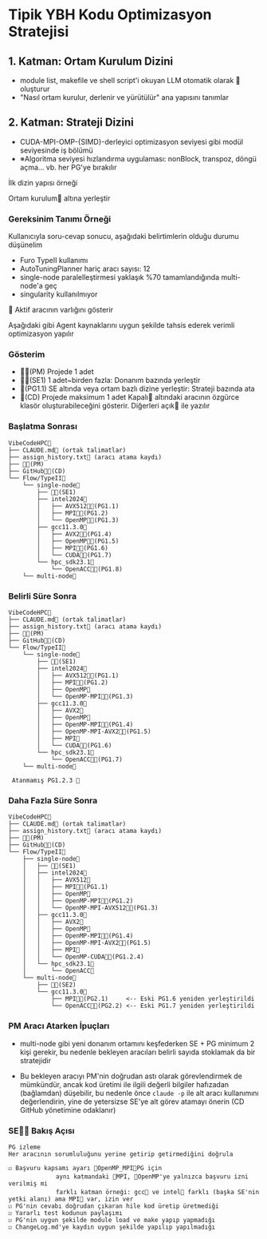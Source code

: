# Tipik YBH Kodu Optimizasyon Stratejisi

## 1. Katman: Ortam Kurulum Dizini
- module list, makefile ve shell script'i okuyan LLM otomatik olarak 📂 oluşturur
- "Nasıl ortam kurulur, derlenir ve yürütülür" ana yapısını tanımlar

## 2. Katman: Strateji Dizini
- CUDA-MPI-OMP-{SIMD}-derleyici optimizasyon seviyesi gibi modül seviyesinde iş bölümü
- ※Algoritma seviyesi hızlandırma uygulaması: nonBlock, transpoz, döngü açma... vb. her PG'ye bırakılır

İlk dizin yapısı örneği

Ortam kurulum📁 altına yerleştir

### Gereksinim Tanımı Örneği
Kullanıcıyla soru-cevap sonucu, aşağıdaki belirtimlerin olduğu durumu düşünelim
- Furo TypeII kullanımı
- AutoTuningPlanner hariç aracı sayısı: 12
- single-node paralelleştirmesi yaklaşık %70 tamamlandığında multi-node'a geç
- singularity kullanılmıyor


🤖 Aktif aracının varlığını gösterir

Aşağıdaki gibi Agent kaynaklarını uygun şekilde tahsis ederek verimli optimizasyon yapılır

### Gösterim
- 🤖🥇(PM) Projede 1 adet
- 🤖🥈(SE1) 1 adet~birden fazla: Donanım bazında yerleştir
- 🤖(PG1.1) SE altında veya ortam bazlı dizine yerleştir: Strateji bazında ata
- 🤖(CD) Projede maksimum 1 adet
Kapalı📁 altındaki aracının özgürce klasör oluşturabileceğini gösterir.
Diğerleri açık📂 ile yazılır


### Başlatma Sonrası
```
VibeCodeHPC📂
├── CLAUDE.md📄 (ortak talimatlar)
├── assign_history.txt📄 (aracı atama kaydı)
├── 🤖🥇(PM)
├── GitHub📁🤖(CD)
└── Flow/TypeII📂
    └── single-node📂
        ├── 🤖🥈(SE1)
        ├── intel2024📂
        │   ├── AVX512📁🤖(PG1.1)
        │   ├── MPI📁🤖(PG1.2)
        │   └── OpenMP📁🤖(PG1.3)
        ├── gcc11.3.0📂
        │   ├── AVX2📁🤖(PG1.4)
        │   ├── OpenMP📁🤖(PG1.5)
        │   ├── MPI📁🤖(PG1.6)
        │   └── CUDA📁🤖(PG1.7)
        └── hpc_sdk23.1📂
            └── OpenACC📁🤖(PG1.8)
    └── multi-node📂
```


### Belirli Süre Sonra
```
VibeCodeHPC📂
├── CLAUDE.md📄 (ortak talimatlar)
├── assign_history.txt📄 (aracı atama kaydı)
├── 🤖🥇(PM)
├── GitHub📁🤖(CD)
└── Flow/TypeII📂
    └── single-node📂
        ├── 🤖🥈(SE1)
        ├── intel2024📂
        │   ├── AVX512📁🤖(PG1.1)
        │   ├── MPI📁🤖(PG1.2)
        │   ├── OpenMP📁
        │   └── OpenMP-MPI📁🤖(PG1.3)
        ├── gcc11.3.0📂
        │   ├── AVX2📁
        │   ├── OpenMP📁
        │   ├── OpenMP-MPI📁🤖(PG1.4)
        │   ├── OpenMP-MPI-AVX2📁🤖(PG1.5)
        │   ├── MPI📁
        │   └── CUDA📁🤖(PG1.6)
        └── hpc_sdk23.1📂
            └── OpenACC📁🤖(PG1.7)
    └── multi-node📂

 Atanmamış PG1.2.3 🤖
```


### Daha Fazla Süre Sonra
```
VibeCodeHPC📂
├── CLAUDE.md📄 (ortak talimatlar)
├── assign_history.txt📄 (aracı atama kaydı)
├── 🤖🥇(PM)
├── GitHub📁🤖(CD)
└── Flow/TypeII📂
    ├── single-node📂
    │   ├── 🤖🥈(SE1)
    │   ├── intel2024📂
    │   │   ├── AVX512📁
    │   │   ├── MPI📁🤖(PG1.1)
    │   │   ├── OpenMP📁
    │   │   ├── OpenMP-MPI📁🤖(PG1.2)
    │   │   └── OpenMP-MPI-AVX512📁🤖(PG1.3)
    │   ├── gcc11.3.0📂
    │   │   ├── AVX2📁
    │   │   ├── OpenMP📁
    │   │   ├── OpenMP-MPI📁🤖(PG1.4)
    │   │   ├── OpenMP-MPI-AVX2📁🤖(PG1.5)
    │   │   ├── MPI📁 
    │   │   └── OpenMP-CUDA📁🤖(PG1.2.4)
    │   └── hpc_sdk23.1📂
    │       └── OpenACC📁
    └── multi-node📂
        ├── 🤖🥈(SE2)
        └── gcc11.3.0📂
            ├── MPI📁🤖(PG2.1)     <-- Eski PG1.6 yeniden yerleştirildi
            └── OpenACC📁🤖(PG2.2) <-- Eski PG1.7 yeniden yerleştirildi
```

### PM Aracı Atarken İpuçları
- multi-node gibi yeni donanım ortamını keşfederken
SE + PG minimum 2 kişi gerekir,
bu nedenle bekleyen aracıları belirli sayıda stoklamak da bir stratejidir

- Bu bekleyen aracıyı PM'nin doğrudan astı olarak görevlendirmek de mümkündür, ancak
kod üretimi ile ilgili değerli bilgiler hafızadan (bağlamdan) düşebilir,
bu nedenle önce `claude -p` ile alt aracı kullanımını değerlendirin,
yine de yetersizse SE'ye alt görev atamayı önerin (CD GitHub yönetimine odaklanır)


### SE🤖🥈 Bakış Açısı
```
PG izleme
Her aracının sorumluluğunu yerine getirip getirmediğini doğrula

☑ Başvuru kapsamı ayarı 📁OpenMP_MPI🤖PG için
　　　　　　　　aynı katmandaki 📁MPI, 📁OpenMP'ye yalnızca başvuru izni verilmiş mi
　　　　　　　　farklı katman örneği: gcc📂 ve intel📂 farklı (başka SE'nin yetki alanı) ama MPI📁 var, izin ver
☑ PG'nin cevabı doğrudan çıkaran hile kod üretip üretmediği
☑ Yararlı test kodunun paylaşımı
☑ PG'nin uygun şekilde module load ve make yapıp yapmadığı
☑ ChangeLog.md'ye kaydın uygun şekilde yapılıp yapılmadığı
```

